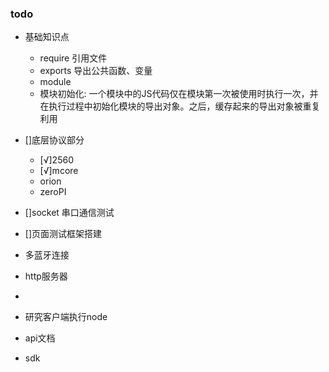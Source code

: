 ### todo
- 基础知识点
    - require 引用文件
    - exports 导出公共函数、变量
    - module
    - 模块初始化: 一个模块中的JS代码仅在模块第一次被使用时执行一次，并在执行过程中初始化模块的导出对象。之后，缓存起来的导出对象被重复利用

- []底层协议部分
    - [√]2560
    - [√]mcore
    - orion
    - zeroPI
- []socket 串口通信测试
- []页面测试框架搭建

- 多蓝牙连接
- http服务器
- 
- 研究客户端执行node

- api文档
- sdk